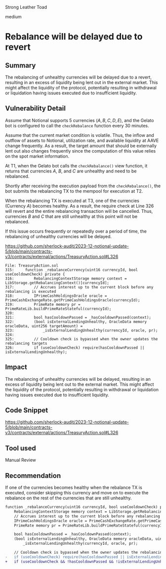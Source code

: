 Strong Leather Toad

medium

# Rebalance will be delayed due to revert

## Summary

The rebalancing of unhealthy currencies will be delayed due to a revert, resulting in an excess of liquidity being lent out in the external market. This might affect the liquidity of the protocol, potentially resulting in withdrawal or liquidation having issues executed due to insufficient liquidity.

## Vulnerability Detail

Assume that Notional supports 5 currencies ($A, B, C, D, E$), and the Gelato bot is configured to call the `checkRebalance` function every 30 minutes.

Assume that the current market condition is volatile. Thus, the inflow and outflow of assets to Notional, utilization rate, and available liquidity at AAVE change frequently. As a result, the target amount that should be externally lent out also changes frequently since the computation of this value relies on the spot market information.

At T1, when the Gelato bot calls the `checkRebalance()` view function, it returns that currencies $A$, $B$, and $C$ are unhealthy and need to be rebalanced.

Shortly after receiving the execution payload from the `checkRebalance()`, the bot submits the rebalancing TX to the mempool for execution at T2.

When the rebalancing TX is executed at T3, one of the currencies (Currency $A$) becomes healthy. As a result, the require check at Line 326 will revert and the entire rebalancing transaction will be cancelled. Thus, currencies $B$ and $C$ that are still unhealthy at this point will not be rebalanced.

If this issue occurs frequently or repeatedly over a period of time, the rebalancing of unhealthy currencies will be delayed.

https://github.com/sherlock-audit/2023-12-notional-update-5/blob/main/contracts-v3/contracts/external/actions/TreasuryAction.sol#L326

```solidity
File: TreasuryAction.sol
315:     function _rebalanceCurrency(uint16 currencyId, bool useCooldownCheck) private { 
316:         RebalancingContextStorage memory context = LibStorage.getRebalancingContext()[currencyId]; 
317:         // Accrues interest up to the current block before any rebalancing is executed
318:         IPrimeCashHoldingsOracle oracle = PrimeCashExchangeRate.getPrimeCashHoldingsOracle(currencyId); 
319:         PrimeRate memory pr = PrimeRateLib.buildPrimeRateStateful(currencyId); 
320: 
321:         bool hasCooldownPassed = _hasCooldownPassed(context); 
322:         (bool isExternalLendingUnhealthy, OracleData memory oracleData, uint256 targetAmount) = 
323:             _isExternalLendingUnhealthy(currencyId, oracle, pr); 
324: 
325:         // Cooldown check is bypassed when the owner updates the rebalancing targets
326:         if (useCooldownCheck) require(hasCooldownPassed || isExternalLendingUnhealthy); 
```

## Impact

The rebalancing of unhealthy currencies will be delayed, resulting in an excess of liquidity being lent out to the external market. This might affect the liquidity of the protocol, potentially resulting in withdrawal or liquidation having issues executed due to insufficient liquidity.

## Code Snippet

https://github.com/sherlock-audit/2023-12-notional-update-5/blob/main/contracts-v3/contracts/external/actions/TreasuryAction.sol#L326

## Tool used

Manual Review

## Recommendation

If one of the currencies becomes healthy when the rebalance TX is executed, consider skipping this currency and move on to execute the rebalance on the rest of the currencies that are still unhealthy.

```diff
function _rebalanceCurrency(uint16 currencyId, bool useCooldownCheck) private { 
	RebalancingContextStorage memory context = LibStorage.getRebalancingContext()[currencyId]; 
	// Accrues interest up to the current block before any rebalancing is executed
	IPrimeCashHoldingsOracle oracle = PrimeCashExchangeRate.getPrimeCashHoldingsOracle(currencyId); 
	PrimeRate memory pr = PrimeRateLib.buildPrimeRateStateful(currencyId); 

	bool hasCooldownPassed = _hasCooldownPassed(context); 
	(bool isExternalLendingUnhealthy, OracleData memory oracleData, uint256 targetAmount) = 
		_isExternalLendingUnhealthy(currencyId, oracle, pr); 

	// Cooldown check is bypassed when the owner updates the rebalancing targets
-	if (useCooldownCheck) require(hasCooldownPassed || isExternalLendingUnhealthy);
+	if (useCooldownCheck && !hasCooldownPassed && !isExternalLendingUnhealthy) return;
```